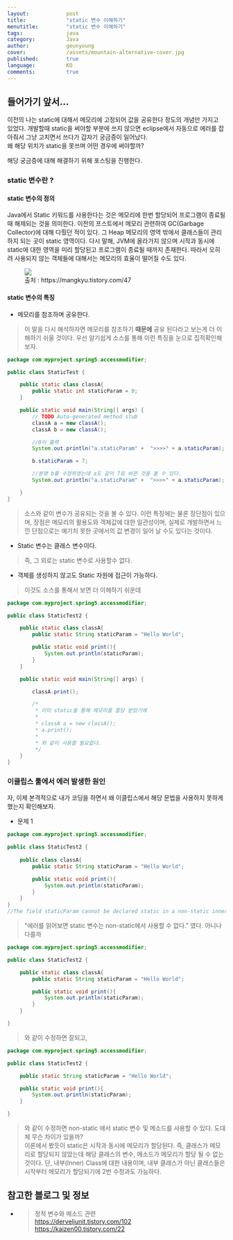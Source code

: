 ```yaml
---
layout:            post
title:             "static 변수 이해하기"
menutitle:         "static 변수 이해하기"
tags:              java
category:          Java
author:            geunyoung
cover:             /assets/mountain-alternative-cover.jpg
published:         true
language:          KO
comments:          true
---
```


## 들어가기 앞서...
  
이전의 나는 static에 대해서 메모리에 고정되어 값을 공유한다 정도의 개념만 가지고 있었다. 개발할때 static을 써야할 부분에 쓰지 않으면 eclipse에서 자동으로 에러를 잡아줘서 그냥 고치면서 쓰다가 갑자기 궁금증이 일어났다.  
왜 해당 위치가 static을 못쓰며 어떤 경우에 써야할까?  
  
해당 궁금증에 대해 해결하기 위해 포스팅을 진행한다.
  
### static 변수란 ?
  
#### static 변수의 정의  
  
 Java에서 Static 키워드를 사용한다는 것은 메모리에 한번 할당되어 프로그램이 종료될 때 해제되는 것을 의미한다. 이전의 프스트에서 메모리 관련하여 GC(Garbage Collector)에 대해 다뤘던 적이 있다. 그 Heap 메모리의 영역 밖에서 클래스들이 관리하지 되는 곳이 static 영역이다. 다시 말해, JVM에 올라가지 않으며 시작과 동시에 static에 대한 영역을 미리 할당된고 프로그램이 종료될 때까지 존재한다. 따라서 오히려 사용되지 않는 객체들에 대해서는 메모리의 효율이 떨어질 수도 있다.
  
<figure>
<img src="{{ "/media/img/Java/static.jpg" | absolute_url }}" />
<figcaption>출처 : https://mangkyu.tistory.com/47 </figcaption>
</figure>
  
#### static 변수의 특징
  
* 메모리를 참조하며 공유한다.
>이 말을 다시 해석하자면 메모리를 참조하기 **때문에** 공유 된다라고 보는게 더 이해하기 쉬울 것이다. 우선 알기쉽게 소스를 통해 이런 특징을 눈으로 집적확인해보자.  
  
```java
package com.myproject.spring5.accessmodifier;

public class StaticTest {

	public static class classA{
		public static int staticParam = 0;
	}

	public static void main(String[] args) {
		// TODO Auto-generated method stub
		classA a = new classA();
		classA b = new classA();

		//0이 출력
		System.out.println("a.staticParam" +  ">>>>" + a.staticParam);

		b.staticParam = 7;

		//분명 b를 수정하였는데 a도 같이 7로 바뀐 것을 볼 수 있다.
		System.out.println("a.staticParam" +  ">>>>" + a.staticParam);

	}
}
```
>소스와 같이 변수가 공유되는 것을 볼 수 있다. 이런 특징에는 물론 장단점이 있으며, 장점은 메모리의 활용도와 객체값에 대한 일관성이며, 실제로 개발하면서 느낀 단점으로는 예기치 못한 곳에서의 값 변경이 일어 날 수도 있다는 것이다.  
  
* Static 변수는 클래스 변수이다.
>즉, 그 외로는 static 변수로 사용할수 없다.
  
* 객체를 생성하지 않고도 Static 자원에 접근이 가능하다.
>이것도 소스를 통해서 보면 더 이해하기 쉬운데  
  
```java
package com.myproject.spring5.accessmodifier;

public class StaticTest2 {

	public static class classA{
		public static String staticParam = "Hello World";

		public static void print(){
			System.out.println(staticParam);
		}
	}

	public static void main(String[] args) {

		classA.print();

		/*
		 * 이미 static을 통해 메모리를 할당 받았기에
		 * 
		 * classA a = new classA();
		 * a.print();
		 * 
		 * 와 같이 사용할 필요없다.
		 */
	}
}
```
### 이클립스 툴에서 에러 발생한 원인  
  
자, 이제 본격적으로 내가 코딩을 하면서 왜 이클립스에서 해당 문법을 사용하지 못하게 했는지 확인해보자.  
* 문제 1  
  
```java
package com.myproject.spring5.accessmodifier;

public class StaticTest2 {
	
	public class classA{
		public static String staticParam = "Hello World";

		public static void print(){
			System.out.println(staticParam);
		}
	}
}
//The field staticParam cannot be declared static in a non-static inner type, unless initialized with a constant expression와 같은 에러 발생.
```
>"에러를 읽어보면 static 변수는 non-static에서 사용할 수 없다." 였다. 아니나 다를까  
  
```java
package com.myproject.spring5.accessmodifier;

public class StaticTest2 {

	public static class classA{
		public static String staticParam = "Hello World";

		public static void print(){
			System.out.println(staticParam);
		}
	}

}
```  
>와 같이 수정하면 잘되고,  
  
```java
package com.myproject.spring5.accessmodifier;

public class StaticTest2 {

	public static String staticParam = "Hello World";

	public static void print(){
		System.out.println(staticParam);
	}

}
```
>와 같이 수정하면 non-static 에서 static 변수 및 메소드를 사용할 수 있다. 도대체 무슨 차이가 있을까?  
>이론에서 봤듯이 static은 시작과 동시에 메모리가 할당된다. 즉, 클래스가 메모리로 할당되지 않았는데 해당 클래스의 변수, 메소드가 메모리가 할당 될 수 없는것이다.
>단, 내부(Inner) Class에 대한 내용이며, 내부 클래스가 아닌 클래스들은 시작부터 메모리가 할당되기에 2번 수정과도 가능하다.
 


## 참고한 블로그 및 정보

* >정적 변수와 메소드 관련  
https://derveljunit.tistory.com/102  
https://kaizen00.tistory.com/22 
